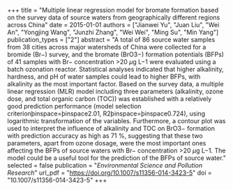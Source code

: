 +++
title = "Multiple linear regression model for bromate formation based on the survey data of source waters from geographically different regions across China"
date = 2015-01-01
authors = ["Jianwei Yu", "Juan Liu", "Wei An", "Yongjing Wang", "Junzhi Zhang", "Wei Wei", "Ming Su", "Min Yang"]
publication_types = ["2"]
abstract = "A total of 86 source water samples from 38 cities across major watersheds of China were collected for a bromide (Br−) survey, and the bromate (BrO3−) formation potentials (BFPs) of 41 samples with Br− concentration >20 $μ$g L−1 were evaluated using a batch ozonation reactor. Statistical analyses indicated that higher alkalinity, hardness, and pH of water samples could lead to higher BFPs, with alkalinity as the most important factor. Based on the survey data, a multiple linear regression (MLR) model including three parameters (alkalinity, ozone dose, and total organic carbon (TOC)) was established with a relatively good prediction performance (model selection criterionþinspace=þinspace2.01, R2þinspace=þinspace0.724), using logarithmic transformation of the variables. Furthermore, a contour plot was used to interpret the influence of alkalinity and TOC on BrO3− formation with prediction accuracy as high as 71 %, suggesting that these two parameters, apart from ozone dosage, were the most important ones affecting the BFPs of source waters with Br− concentration >20 $μ$g L−1. The model could be a useful tool for the prediction of the BFPs of source water."
selected = false
publication = "*Environmental Science and Pollution Research*"
url_pdf = "https://doi.org/10.1007/s11356-014-3423-5"
doi = "10.1007/s11356-014-3423-5"
+++

